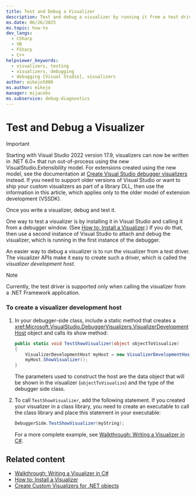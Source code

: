 ```yaml
---
title: Test and Debug a Visualizer
description: Test and debug a visualizer by running it from a test driver (visualizer development host) or by installing in Visual Studio and calling it from a debugger window.
ms.date: 06/26/2025
ms.topic: how-to
dev_langs: 
  - CSharp
  - VB
  - FSharp
  - C++
helpviewer_keywords: 
  - visualizers, testing
  - visualizers, debugging
  - debugging [Visual Studio], visualizers
author: mikejo5000
ms.author: mikejo
manager: mijacobs
ms.subservice: debug-diagnostics
---
```

# Test and Debug a Visualizer

> [!IMPORTANT]
> Starting with Visual Studio 2022 version 17.9, visualizers can now be written in .NET 6.0+ that run out-of-process using the new VisualStudio.Extensibility model. For extensions created using the new model, see the documentation at [Create Visual Studio debugger visualizers](../extensibility/visualstudio.extensibility/debugger-visualizer/debugger-visualizers.md) instead. If you need to support older versions of Visual Studio or want to ship your custom visualizers as part of a library DLL, then use the information in this article, which applies only to the older model of extension development (VSSDK).

Once you write a visualizer, debug and test it.

One way to test a visualizer is by installing it in Visual Studio and calling it from a debugger window. (See [How to: Install a Visualizer](../debugger/how-to-install-a-visualizer.md).) If you do that, then use a second instance of Visual Studio to attach and debug the visualizer, which is running in the first instance of the debugger.

An easier way to debug a visualizer is to run the visualizer from a test driver. The visualizer APIs make it easy to create such a driver, which is called the *visualizer development host*.

>[!NOTE]
> Currently, the test driver is supported only when calling the visualizer from a .NET Framework application.

### To create a visualizer development host

1. In your debugger-side class, include a static method that creates a <xref:Microsoft.VisualStudio.DebuggerVisualizers.VisualizerDevelopmentHost> object and calls its show method:

    ```csharp
    public static void TestShowVisualizer(object objectToVisualize)
    {
        VisualizerDevelopmentHost myHost = new VisualizerDevelopmentHost(objectToVisualize, typeof(DebuggerSide));
        myHost.ShowVisualizer();
    }
    ```

    The parameters used to construct the host are the data object that will be shown in the visualizer (`objectToVisualize`) and the type of the debugger side class.

2. To call `TestShowVisualizer`, add the following statement. If you created your visualizer in a class library, you need to create an executable to call the class library and place this statement in your executable:

    ```csharp
    DebuggerSide.TestShowVisualizer(myString);
    ```

    For a more complete example, see [Walkthrough: Writing a Visualizer in C#](../debugger/walkthrough-writing-a-visualizer-in-csharp.md).

## Related content
- [Walkthrough: Writing a Visualizer in C#](../debugger/walkthrough-writing-a-visualizer-in-csharp.md)
- [How to: Install a Visualizer](../debugger/how-to-install-a-visualizer.md)
- [Create Custom Visualizers for .NET objects](../debugger/create-custom-visualizers-of-data.md)
